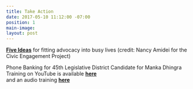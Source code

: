 ```yaml
---
title: Take Action
date: 2017-05-10 11:12:00 -07:00
position: 1
main-image: 
layout: post
---
```


**[Five Ideas](/uploads/BiteSizedPolicyAdvocacy.pdf)** for fitting advocacy into busy lives (credit: Nancy Amidei for the Civic Engagement Project)

Phone Banking for 45th Legislative District Candidate for Manka Dhingra
Training on YouTube is available **[here](https://www.youtube.com/watchv=kJPG_A7t5Nc&feature=youtu.be)**    
and an audio training **[here](https://drive.google.com/file/d/0B5LVi2w9aKpISl9oQldvUDF1ZmM/view?usp=sharing)**  
